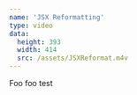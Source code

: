 ```yaml
---
name: 'JSX Reformatting'
type: video
data:
  height: 393
  width: 414
  src: /assets/JSXReformat.m4v
---
```


Foo foo test
